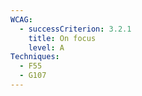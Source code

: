 ```yaml
---
WCAG:
  - successCriterion: 3.2.1
    title: On focus
    level: A
Techniques:
  - F55
  - G107
---
```

